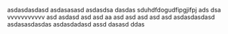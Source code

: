 asdasdasdasd
asdasasasd
asdasdsa
dasdas
sduhdfdogudfipgjifpj
ads
dsa
vvvvvvvvvvv
asd
asdasd
asd
asd
aa
asd
asd
asd
asd
asd
asdasdasdasd
asdasasdasdas
asdasdadasd
assd
dasasd
ddas
